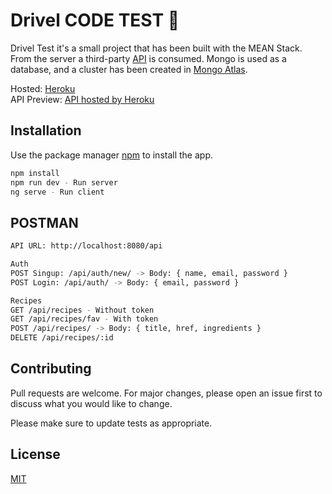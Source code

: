 # Drivel CODE TEST :rocket:

Drivel Test it's a small project that has been built with the MEAN Stack.   
From the server a third-party [API](http://www.recipepuppy.com/about/api/) is consumed. Mongo is used as a database, and a cluster has been created in [Mongo Atlas](https://www.mongodb.com/cloud/atlas).  

Hosted: [Heroku](https://www.heroku.com/what)   
API Preview: [API hosted by Heroku](https://salty-dawn-54483.herokuapp.com/)
## Installation

Use the package manager [npm](https://www.npmjs.com/) to install the app.

```bash
npm install
npm run dev - Run server
ng serve - Run client
```

## POSTMAN

```bash
API URL: http://localhost:8080/api

Auth
POST Singup: /api/auth/new/ -> Body: { name, email, password }
POST Login: /api/auth/ -> Body: { email, password }

Recipes
GET /api/recipes - Without token
GET /api/recipes/fav - With token
POST /api/recipes/ -> Body: { title, href, ingredients }
DELETE /api/recipes/:id
```

## Contributing
Pull requests are welcome. For major changes, please open an issue first to discuss what you would like to change.

Please make sure to update tests as appropriate.

## License
[MIT](https://choosealicense.com/licenses/mit/)